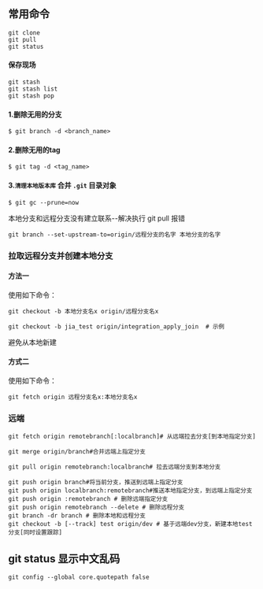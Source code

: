 ## 常用命令 

    git clone 
    git pull
    git status

#### 保存现场

    git stash
    git stash list
    git stash pop

#### 1.删除无用的分支

    $ git branch -d <branch_name>

#### 2.删除无用的tag
    
    $ git tag -d <tag_name>

#### 3.**`清理本地版本库`**  合并 `.git` 目录对象

    $ git gc --prune=now

本地分支和远程分支没有建立联系--解决执行 git pull 报错

    git branch --set-upstream-to=origin/远程分支的名字 本地分支的名字

### 拉取远程分支并创建本地分支
#### 方法一
使用如下命令：

    git checkout -b 本地分支名x origin/远程分支名x

    git checkout -b jia_test origin/integration_apply_join  # 示例 
  避免从本地新建 
#### 方式二
使用如下命令：

    git fetch origin 远程分支名x:本地分支名x

### 远端 

    git fetch origin remotebranch[:localbranch]# 从远端拉去分支[到本地指定分支]
    
    git merge origin/branch#合并远端上指定分支
    
    git pull origin remotebranch:localbranch# 拉去远端分支到本地分支
    
    git push origin branch#将当前分支，推送到远端上指定分支
    git push origin localbranch:remotebranch#推送本地指定分支，到远端上指定分支
    git push origin :remotebranch # 删除远端指定分支
    git push origin remotebranch --delete # 删除远程分支
    git branch -dr branch # 删除本地和远程分支
    git checkout -b [--track] test origin/dev # 基于远端dev分支，新建本地test分支[同时设置跟踪]


## git status 显示中文乱码

    git config --global core.quotepath false